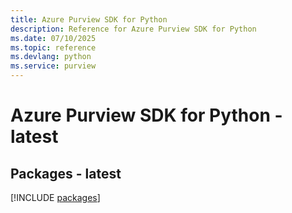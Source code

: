 ```yaml
---
title: Azure Purview SDK for Python
description: Reference for Azure Purview SDK for Python
ms.date: 07/10/2025
ms.topic: reference
ms.devlang: python
ms.service: purview
---
```

# Azure Purview SDK for Python - latest
## Packages - latest
[!INCLUDE [packages](purview-index.md)]